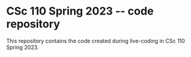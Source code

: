 # CSc 110 Spring 2023 -- code repository

This repository contains the code created during live-coding in CSc 110 Spring 2023.
